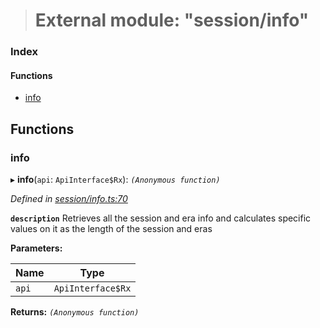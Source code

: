 > # External module: "session/info"

### Index

#### Functions

* [info](_session_info_.md#info)

## Functions

###  info

▸ **info**(`api`: `ApiInterface$Rx`): *`(Anonymous function)`*

*Defined in [session/info.ts:70](https://github.com/polkadot-js/api/blob/51a7263/packages/api-derive/src/session/info.ts#L70)*

**`description`** Retrieves all the session and era info and calculates specific values on it as the length of the session and eras

**Parameters:**

Name | Type |
------ | ------ |
`api` | `ApiInterface$Rx` |

**Returns:** *`(Anonymous function)`*